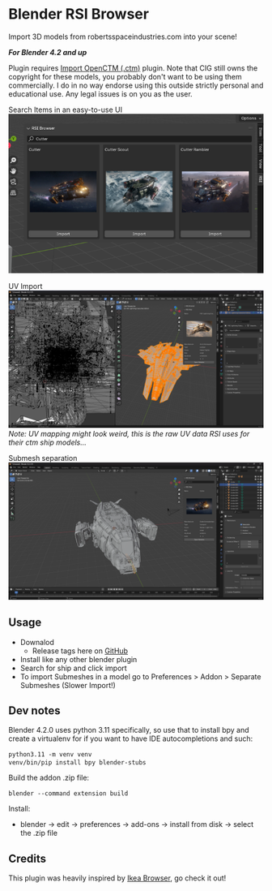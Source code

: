 Blender RSI Browser
====================
Import 3D models from robertsspaceindustries.com into your scene!

***For Blender 4.2 and up***

Plugin requires [Import OpenCTM (.ctm)](https://github.com/RealIndrit/blender-openctm) plugin.
Note that CIG still owns the copyright for these models, you probably don't want to be using them commercially. I do
in no way endorse using this outside strictly personal and educational use. Any legal issues is on you as the user.

Search Items in an easy-to-use UI
![Showcase of search menu](assets/menu_showcase.png)

UV Import
![Showcase of Workflow](assets/work_flow_example_big.png)
*Note: UV mapping might look weird, this is the raw UV data RSI uses for their ctm ship models...*

Submesh separation
![Showcase of Workflow](assets/work_flow_example_submesh.png)

## Usage

- Downalod
   - Release tags here on [GitHub](https://github.com/RealIndrit/blender-rsi-browser/releases/tag/1.0.0)
- Install like any other blender plugin
- Search for ship and click import
- To import Submeshes in a model go to Preferences > Addon > Separate Submeshes (Slower Import!)

Dev notes
---------
Blender 4.2.0 uses python 3.11 specifically, so use that to install bpy and create a virtualenv for if you want to have IDE autocompletions and such:
```
python3.11 -m venv venv
venv/bin/pip install bpy blender-stubs
```

Build the addon .zip file:
```
blender --command extension build
```

Install:
* blender -> edit -> preferences -> add-ons -> install from disk -> select the .zip file


Credits
-------
This plugin was heavily inspired by [Ikea Browser](https://github.com/shish/blender-ikea-browser/), go check it out!